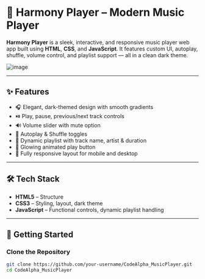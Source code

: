 # 🎵 Harmony Player – Modern Music Player

**Harmony Player** is a sleek, interactive, and responsive music player web app built using **HTML**, **CSS**, and **JavaScript**. It features custom UI, autoplay, shuffle, volume control, and playlist support — all in a clean dark theme.

![image](https://github.com/user-attachments/assets/287ce334-b3c4-4c59-9af4-8dc4ae6e5fde)


---

## ✨ Features

- 🎧 Elegant, dark-themed design with smooth gradients
- ⏯️ Play, pause, previous/next track controls
- 🔊 Volume slider with mute option
- 🔁 Autoplay & Shuffle toggles
- 🎼 Dynamic playlist with track name, artist & duration
- 🎨 Glowing animated play button
- 📱 Fully responsive layout for mobile and desktop

---

## 🛠️ Tech Stack

- **HTML5** – Structure
- **CSS3** – Styling, layout, dark theme
- **JavaScript** – Functional controls, dynamic playlist handling

---

## 🚀 Getting Started

### Clone the Repository

```bash
git clone https://github.com/your-username/CodeAlpha_MusicPlayer.git
cd CodeAlpha_MusicPlayer


